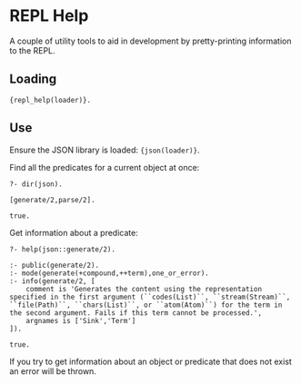 # REPL Help

A couple of utility tools to aid in development by pretty-printing information
to the REPL.

## Loading

``` logtalk
{repl_help(loader)}.
```

## Use

Ensure the JSON library is loaded: `{json(loader)}`.

Find all the predicates for a current object at once:

``` logtalk
?- dir(json).

[generate/2,parse/2].

true.
```

Get information about a predicate:

``` logtalk
?- help(json::generate/2).

:- public(generate/2).
:- mode(generate(+compound,++term),one_or_error).
:- info(generate/2, [
    comment is 'Generates the content using the representation specified in the first argument (``codes(List)``, ``stream(Stream)``, ``file(Path)``, ``chars(List)``, or ``atom(Atom)``) for the term in the second argument. Fails if this term cannot be processed.',
    argnames is ['Sink','Term']
]).

true.

```

If you try to get information about an object or predicate that does not exist
an error will be thrown.
